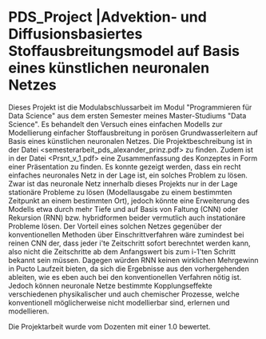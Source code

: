 # PDS_Project |Advektion- und Diffusionsbasiertes Stoffausbreitungsmodel auf Basis eines künstlichen neuronalen Netzes

Dieses Projekt ist die Modulabschlussarbeit im Modul "Programmieren für Data Science" aus dem ersten Semester meines Master-Studiums "Data Science".
Es behandelt den Versuch eines einfachen Modells zur Modellierung einfacher Stoffausbreitung in porösen Grundwasserleitern auf Basis eines künstlichen neuronalen Netzes.
Die Projektbeschreibung ist in der Datei <semesterarbeit_pds_alexander_prinz.pdf> zu finden.
Zudem ist in der Datei <Prsnt_v_1.pdf> eine Zusammenfassung des Konzeptes in Form einer Präsentation zu finden.
Es konnte gezeigt werden, dass ein recht einfaches neuronales Netz in der Lage ist, ein solches Problem zu lösen.
Zwar ist das neuronale Netz innerhalb dieses Projekts nur in der Lage stationäre Probleme zu lösen (Modellausgabe zu einem bestimmten Zeitpunkt an einem bestimmten Ort), jedoch könnte eine Erweiterung des Modells etwa durch mehr Tiefe und auf Basis von Faltung (CNN) oder Rekursion (RNN) bzw. hybridformen beider vermutlich auch instationäre Probleme lösen.
Der Vorteil eines solchen Netzes gegenüber der konventionellen Methoden über Einschrittverfahren wäre zumindest bei reinen CNN der, dass jeder i'te Zeitschritt sofort berechntet werden kann, also nicht die Zeitschritte ab dem Anfangswert bis zum i-1'ten Schritt bekannt sein müssen.
Dagegen würden RNN keinen wirklichen Mehrgewinn in Pucto Laufzeit bieten, da sich die Ergebnisse aus den vorhergehenden ableiten, wie es eben auch bei den konventionellen Verfahren nötig ist. Jedoch können neuronale Netze bestimmte Kopplungseffekte verschiedenen physikalischer und auch chemischer Prozesse, welche konventionell möglicherweise nicht modellierbar sind, erlernen und modellieren.


Die Projektarbeit wurde vom Dozenten mit einer 1.0 bewertet.
